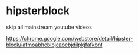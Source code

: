 # hipsterblock
skip all mainstream youtube videos

https://chrome.google.com/webstore/detail/hipster-block/iafmoabhcbibjcaoebjdilpkjfafkbnf

